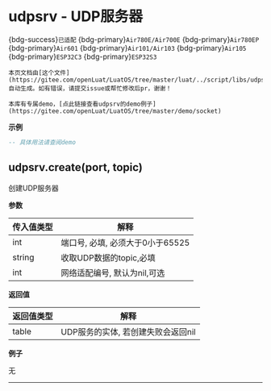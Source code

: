 # udpsrv - UDP服务器

{bdg-success}`已适配` {bdg-primary}`Air780E/Air700E` {bdg-primary}`Air780EP` {bdg-primary}`Air601` {bdg-primary}`Air101/Air103` {bdg-primary}`Air105` {bdg-primary}`ESP32C3` {bdg-primary}`ESP32S3`

```{note}
本页文档由[这个文件](https://gitee.com/openLuat/LuatOS/tree/master/luat/../script/libs/udpsrv.lua)自动生成。如有错误，请提交issue或帮忙修改后pr，谢谢！
```

```{tip}
本库有专属demo，[点此链接查看udpsrv的demo例子](https://gitee.com/openLuat/LuatOS/tree/master/demo/socket)
```

**示例**

```lua
-- 具体用法请查阅demo

```

## udpsrv.create(port, topic)



创建UDP服务器

**参数**

|传入值类型|解释|
|-|-|
|int|端口号, 必填, 必须大于0小于65525|
|string|收取UDP数据的topic,必填|
|int|网络适配编号, 默认为nil,可选|

**返回值**

|返回值类型|解释|
|-|-|
|table|UDP服务的实体, 若创建失败会返回nil|

**例子**

无

---

